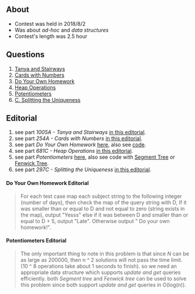 ## About
* Contest was held in 2018/8/2
* Was about *ad-hoc* and *data structures*
* Contest's length was 2.5 hour

## Questions
1. [Tanya and Stairways](http://codeforces.com/problemset/problem/1005/A)
2. [Cards with Numbers](http://codeforces.com/problemset/problem/254/A)
3. [Do Your Own Homework](https://uva.onlinejudge.org/index.php?option=com_onlinejudge&Itemid=8&page=show_problem&problem=3068)
4. [Heap Operations](http://codeforces.com/problemset/problem/681/C)
5. [Potentiometers](https://uva.onlinejudge.org/index.php?option=com_onlinejudge&Itemid=8&page=show_problem&problem=3238)
6. [C. Splitting the Uniqueness](http://codeforces.com/problemset/problem/297/C)

## Editorial
1. see part *1005A - Tanya and Stairways* [in this editorial](http://codeforces.com/blog/entry/60511).
2. see part *254A - Cards with Numbers* [in this editorial](http://codeforces.com/blog/entry/6085).
3. see part *Do Your Own Homework* [here](#do-your-own-homework-editorial), also see [code](https://github.com/maryam97/ACM/blob/master/UVa%20problems/11917%20.cpp).
4. see part *681C - Heap Operations* [in this editorial](http://codeforces.com/blog/entry/45425).
5. see part *Potentiometers* [here](#potentiometers-editorial), also see code with [Segment Tree](https://github.com/morris821028/UVa/blob/master/volume120/12086%20-%20Potentiometers.cpp) or [Fenwick Tree](https://github.com/ackoroa/UVa-Solutions/blob/master/UVa%2012086%20-%20Potentiometers/src/UVa%2012086%20-%20Potentiometers.cpp).
1. see part *297C - Splitting the Uniqueness* [in this editorial](http://codeforces.com/blog/entry/7437).

#### Do Your Own Homework Editorial
> For each test case map each subject string to the following integer (number of days), then check the map of the query string with D,
If it was smaller than or equal to D and not equal to zero (string exists in the map), output "Yesss" else if it was between D and smaller than or equal to D + 5, output "Late". Otherwise output " Do your own homework!".

#### Potentiometers Editorial
> The only important thing to note in this problem is that since *N* can be as large as 200000, then n ^ 2 solutions will not pass the time limit. (10 ^ 8 operations take about 1 seconds to finish).
so we need an appropriate data structure which supports *update and get* queries efficiently. both *Segment tree* and *Fenwick tree* can be used to solve this problem since both support *update and get* queries in O(log(n)).
